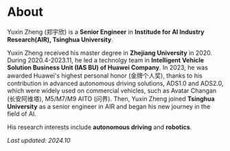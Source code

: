 # About
Yuxin Zheng (郑宇欣) is a **Senior Engineer** in **Institude for AI Industry Research(AIR), Tsinghua University**. 

Yuxin Zheng received his master degree in **Zhejiang University** in 2020. During 2020.4-2023.11, he led a technolgy team in **Intelligent Vehicle Solution Business Unit (IAS BU) of Huawei Company**. In 2023, he was awarded Huawei's highest personal honor (金牌个人奖), thanks to his contribution in advanced autonomous driving solutions, ADS1.0 and ADS2.0, which were widely used on commercial vehicles, such as Avatar Changan (长安阿维塔), M5/M7/M9 AITO (问界). Then, Yuxin Zheng joined **Tsinghua University** as a senior engineer in AIR and began his new journey in the field of AI.

His research interests include **autonomous driving** and **robotics**.

*Last updated: 2024.10*
